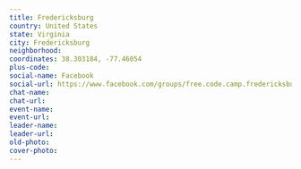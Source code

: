 ```yaml
---
title: Fredericksburg
country: United States
state: Virginia
city: Fredericksburg
neighborhood: 
coordinates: 38.303184, -77.46054
plus-code:
social-name: Facebook
social-url: https://www.facebook.com/groups/free.code.camp.fredericksburg
chat-name:
chat-url:
event-name:
event-url:
leader-name:
leader-url:
old-photo: 
cover-photo:
---
```

